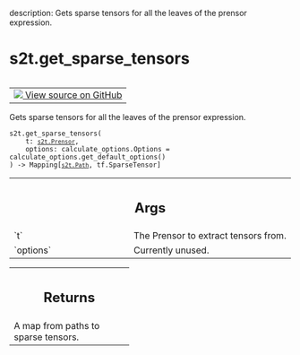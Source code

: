 description: Gets sparse tensors for all the leaves of the prensor expression.

<div itemscope itemtype="http://developers.google.com/ReferenceObject">
<meta itemprop="name" content="s2t.get_sparse_tensors" />
<meta itemprop="path" content="Stable" />
</div>

# s2t.get_sparse_tensors

<!-- Insert buttons and diff -->

<table class="tfo-notebook-buttons tfo-api nocontent" align="left">
<td>
  <a target="_blank" href="https://github.com/google/struct2tensor/blob/master/struct2tensor/prensor_util.py#L222-L241">
    <img src="https://www.tensorflow.org/images/GitHub-Mark-32px.png" />
    View source on GitHub
  </a>
</td>
</table>



Gets sparse tensors for all the leaves of the prensor expression.

<pre class="devsite-click-to-copy prettyprint lang-py tfo-signature-link">
<code>s2t.get_sparse_tensors(
    t: <a href="../s2t/Prensor.md"><code>s2t.Prensor</code></a>,
    options: calculate_options.Options = calculate_options.get_default_options()
) -> Mapping[<a href="../s2t/Path.md"><code>s2t.Path</code></a>, tf.SparseTensor]
</code></pre>



<!-- Placeholder for "Used in" -->


<!-- Tabular view -->
 <table class="responsive fixed orange">
<colgroup><col width="214px"><col></colgroup>
<tr><th colspan="2"><h2 class="add-link">Args</h2></th></tr>

<tr>
<td>
`t`
</td>
<td>
The Prensor to extract tensors from.
</td>
</tr><tr>
<td>
`options`
</td>
<td>
Currently unused.
</td>
</tr>
</table>



<!-- Tabular view -->
 <table class="responsive fixed orange">
<colgroup><col width="214px"><col></colgroup>
<tr><th colspan="2"><h2 class="add-link">Returns</h2></th></tr>
<tr class="alt">
<td colspan="2">
A map from paths to sparse tensors.
</td>
</tr>

</table>

